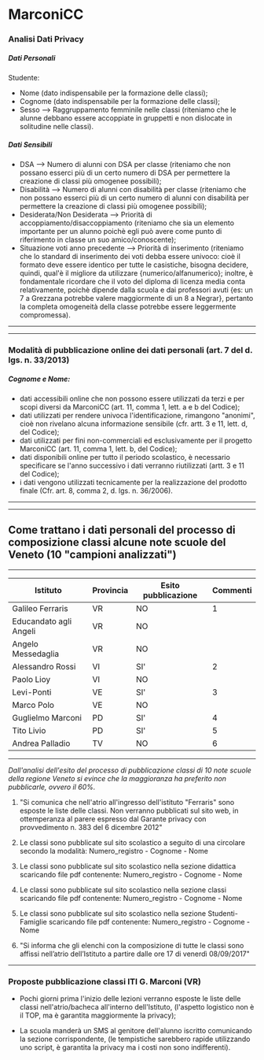 # MarconiCC

### Analisi Dati Privacy

##### Dati Personali
Studente:
- Nome    (dato indispensabile per la formazione delle classi);
- Cognome  (dato indispensabile per la formazione delle classi);
- Sesso --> Raggruppamento femminile nelle classi     (riteniamo che le alunne debbano essere accoppiate in gruppetti e non dislocate in solitudine nelle classi).

##### Dati Sensibili
- DSA --> Numero di alunni con DSA per classe   (riteniamo che non possano esserci più di un certo numero di DSA per permettere la creazione di classi più omogenee possibili);
- Disabilità --> Numero di alunni con disabilità per classe     (riteniamo che non possano esserci più di un certo numero di alunni con disabilità per permettere la creazione di classi più omogenee possibili);
- Desiderata/Non Desiderata --> Priorità di accoppiamento/disaccoppiamento      (riteniamo che sia un elemento importante per un alunno poichè egli può avere come punto di riferimento in classe un suo amico/conoscente);
- Situazione voti anno precedente --> Priorità di inserimento    (riteniamo che lo standard di inserimento dei voti debba essere univoco: cioè il formato deve essere identico per tutte le casistiche, bisogna decidere, quindi, qual'è il migliore da utilizzare {numerico/alfanumerico}; inoltre, è fondamentale ricordare che il voto del diploma di licenza media conta relativamente, poichè dipende dalla scuola e dai professori avuti {es: un 7 a Grezzana potrebbe valere maggiormente di un 8 a Negrar}, pertanto la completa omogeneità della classe potrebbe essere leggermente compromessa).

---
---

### Modalità di pubblicazione online dei dati personali (art. 7 del d. lgs. n. 33/2013)

##### Cognome e Nome:

- dati accessibili online che non possono essere utilizzati da terzi e per scopi diversi da MarconiCC (art. 11, comma 1, lett. a e b del Codice);
- dati utilizzati per rendere univoca l'identificazione, rimangono "anonimi", cioè non rivelano alcuna informazione sensibile (cfr. artt. 3 e 11, lett. d, del Codice);
- dati utilizzati per fini non-commerciali ed esclusivamente per il progetto MarconiCC (art. 11, comma 1, lett. b, del Codice);
- dati disponibili online per tutto il periodo scolastico, è necessario specificare se l'anno successivo i dati verranno riutilizzati (artt. 3 e 11 del Codice);
- i dati vengono utilizzati tecnicamente per la realizzazione del prodotto finale (Cfr. art. 8, comma 2, d. lgs. n. 36/2006).

---
---

## Come trattano i dati personali del processo di composizione classi alcune note scuole del Veneto (10 "campioni analizzati")

---

**Istituto** | **Provincia** | **Esito pubblicazione** | **Commenti**
--- | --- | --- | ---
Galileo Ferraris | VR | NO | 1
Educandato agli Angeli | VR | NO | 
Angelo Messedaglia | VR | NO | 
Alessandro Rossi | VI | SI' | 2
Paolo Lioy | VI | NO | 
Levi-Ponti | VE | SI' | 3
Marco Polo | VE | NO | 
Guglielmo Marconi | PD | SI' | 4
Tito Livio | PD | SI' | 5
Andrea Palladio | TV | NO | 6

---

*Dall'analisi dell'esito del processo di pubblicazione classi di 10 note scuole della regione Veneto si evince che la maggioranza ha preferito non pubblicarle, ovvero il 60%.*

1) "Si comunica che nell'atrio all'ingresso dell'istituto "Ferraris" sono esposte le liste delle classi.
Non verranno pubblicati sul sito web, in ottemperanza al parere espresso dal Garante privacy con provvedimento n. 383 del 6 dicembre 2012"

2) Le classi sono pubblicate sul sito scolastico a seguito di una circolare secondo la modalità: Numero_registro - Cognome - Nome

3) Le classi sono pubblicate sul sito scolastico nella sezione didattica scaricando file pdf contenente: Numero_registro - Cognome - Nome

4) Le classi sono pubblicate sul sito scolastico nella sezione classi scaricando file pdf contenente: Numero_registro - Cognome - Nome

5) Le classi sono pubblicate sul sito scolastico nella sezione Studenti-Famiglie scaricando file pdf contenente: Numero_registro - Cognome - Nome

6) "Si informa che gli elenchi con la composizione di tutte le classi sono affissi nell’atrio dell’Istituto a partire dalle ore 17 di venerdì 08/09/2017"

---

### Proposte pubblicazione classi ITI G. Marconi (VR)

* Pochi giorni prima l'inizio delle lezioni verranno esposte le liste delle classi nell'atrio/bacheca all'interno dell'Istituto, (l'aspetto logistico non è il TOP, ma è garantita maggiormente la privacy);

* La scuola manderà un SMS al genitore dell'alunno iscritto comunicando la sezione corrispondente, (le tempistiche sarebbero rapide utilizzando uno script, è garantita la privacy ma i costi non sono indifferenti).






         

